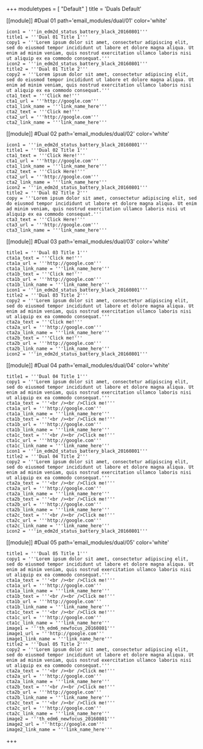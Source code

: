 +++
moduletypes = [ "Default" ]
title = 'Duals Default'

[[module]] #Dual 01
path='email_modules/dual/01'
color='white'

	icon1 = '''in_edm2d_status_battery_black_20160801'''
	title1 = '''Dual 01 Title 1'''
	copy1 = '''Lorem ipsum dolor sit amet, consectetur adipiscing elit, sed do eiusmod tempor incididunt ut labore et dolore magna aliqua. Ut enim ad minim veniam, quis nostrud exercitation ullamco laboris nisi ut aliquip ex ea commodo consequat.'''
	icon2 = '''in_edm2d_status_battery_black_20160801'''
	title2 = '''Dual 01 Title 2'''
	copy2 = '''Lorem ipsum dolor sit amet, consectetur adipiscing elit, sed do eiusmod tempor incididunt ut labore et dolore magna aliqua. Ut enim ad minim veniam, quis nostrud exercitation ullamco laboris nisi ut aliquip ex ea commodo consequat.'''
	cta1_text = '''Click me!'''
	cta1_url = '''http://google.com'''
	cta1_link_name = '''link_name_here'''
	cta2_text = '''Click me!'''
	cta2_url = '''http://google.com'''
	cta2_link_name = '''link_name_here'''

[[module]] #Dual 02
path='email_modules/dual/02'
color='white'

	icon1 = '''in_edm2d_status_battery_black_20160801'''
	title1 = '''Dual 02 Title 1'''
	cta1_text = '''Click Here!'''
	cta1_url = '''http://google.com'''
	cta1_link_name = '''link_name_here'''
	cta2_text = '''Click Here!'''
	cta2_url = '''http://google.com'''
	cta2_link_name = '''link_name_here'''
	icon2 = '''in_edm2d_status_battery_black_20160801'''
	title2 = '''Dual 02 Title 2'''
	copy = '''Lorem ipsum dolor sit amet, consectetur adipiscing elit, sed do eiusmod tempor incididunt ut labore et dolore magna aliqua. Ut enim ad minim veniam, quis nostrud exercitation ullamco laboris nisi ut aliquip ex ea commodo consequat.'''
	cta3_text = '''Click Here!'''
	cta3_url = '''http://google.com'''
	cta3_link_name = '''link_name_here'''

[[module]] #Dual 03
path='email_modules/dual/03'
color='white'

	title1 = '''Dual 03 Title 1'''
	cta1a_text = '''Click me!'''
	cta1a_url = '''http://google.com'''
	cta1a_link_name = '''link_name_here'''
	cta1b_text = '''Click me!'''
	cta1b_url = '''http://google.com'''
	cta1b_link_name = '''link_name_here'''
	icon1 = '''in_edm2d_status_battery_black_20160801'''
	title2 = '''Dual 03 Title 2'''
	copy2 = '''Lorem ipsum dolor sit amet, consectetur adipiscing elit, sed do eiusmod tempor incididunt ut labore et dolore magna aliqua. Ut enim ad minim veniam, quis nostrud exercitation ullamco laboris nisi ut aliquip ex ea commodo consequat.'''
	cta2a_text = '''Click me!'''
	cta2a_url = '''http://google.com'''
	cta2a_link_name = '''link_name_here'''
	cta2b_text = '''Click me!'''
	cta2b_url = '''http://google.com'''
	cta2b_link_name = '''link_name_here'''
	icon2 = '''in_edm2d_status_battery_black_20160801'''

[[module]] #Dual 04
path='email_modules/dual/04'
color='white'

	title1 = '''Dual 04 Title 1'''
	copy1 = '''Lorem ipsum dolor sit amet, consectetur adipiscing elit, sed do eiusmod tempor incididunt ut labore et dolore magna aliqua. Ut enim ad minim veniam, quis nostrud exercitation ullamco laboris nisi ut aliquip ex ea commodo consequat.'''
	cta1a_text = '''<br /><br />Click me!'''
	cta1a_url = '''http://google.com'''
	cta1a_link_name = '''link_name_here'''
	cta1b_text = '''<br /><br />Click me!'''
	cta1b_url = '''http://google.com'''
	cta1b_link_name = '''link_name_here'''
	cta1c_text = '''<br /><br />Click me!'''
	cta1c_url = '''http://google.com'''
	cta1c_link_name = '''link_name_here'''
	icon1 = '''in_edm2d_status_battery_black_20160801'''
	title2 = '''Dual 04 Title 2'''
	copy2 = '''Lorem ipsum dolor sit amet, consectetur adipiscing elit, sed do eiusmod tempor incididunt ut labore et dolore magna aliqua. Ut enim ad minim veniam, quis nostrud exercitation ullamco laboris nisi ut aliquip ex ea commodo consequat.'''
	cta2a_text = '''<br /><br />Click me!'''
	cta2a_url = '''http://google.com'''
	cta2a_link_name = '''link_name_here'''
	cta2b_text = '''<br /><br />Click me!'''
	cta2b_url = '''http://google.com'''
	cta2b_link_name = '''link_name_here'''
	cta2c_text = '''<br /><br />Click me!'''
	cta2c_url = '''http://google.com'''
	cta2c_link_name = '''link_name_here'''
	icon2 = '''in_edm2d_status_battery_black_20160801'''

[[module]] #Dual 05
path='email_modules/dual/05'
color='white'

	title1 = '''Dual 05 Title 1'''
	copy1 = '''Lorem ipsum dolor sit amet, consectetur adipiscing elit, sed do eiusmod tempor incididunt ut labore et dolore magna aliqua. Ut enim ad minim veniam, quis nostrud exercitation ullamco laboris nisi ut aliquip ex ea commodo consequat.'''
	cta1a_text = '''<br /><br />Click me!'''
	cta1a_url = '''http://google.com'''
	cta1a_link_name = '''link_name_here'''
	cta1b_text = '''<br /><br />Click me!'''
	cta1b_url = '''http://google.com'''
	cta1b_link_name = '''link_name_here'''
	cta1c_text = '''<br /><br />Click me!'''
	cta1c_url = '''http://google.com'''
	cta1c_link_name = '''link_name_here'''
	image1 = '''th_edm6_newfocus_20160801'''
	image1_url = '''http://google.com'''
	image1_link_name = '''link_name_here'''
	title2 = '''Dual 05 Title 2'''
	copy2 = '''Lorem ipsum dolor sit amet, consectetur adipiscing elit, sed do eiusmod tempor incididunt ut labore et dolore magna aliqua. Ut enim ad minim veniam, quis nostrud exercitation ullamco laboris nisi ut aliquip ex ea commodo consequat.'''
	cta2a_text = '''<br /><br />Click me!'''
	cta2a_url = '''http://google.com'''
	cta2a_link_name = '''link_name_here'''
	cta2b_text = '''<br /><br />Click me!'''
	cta2b_url = '''http://google.com'''
	cta2b_link_name = '''link_name_here'''
	cta2c_text = '''<br /><br />Click me!'''
	cta2c_url = '''http://google.com'''
	cta2c_link_name = '''link_name_here'''
	image2 = '''th_edm6_newfocus_20160801'''
	image2_url = '''http://google.com'''
	image2_link_name = '''link_name_here'''

+++